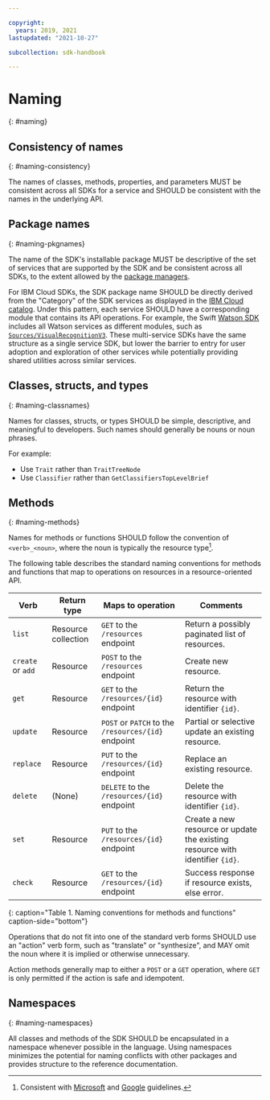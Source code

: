 ```yaml
---

copyright:
  years: 2019, 2021
lastupdated: "2021-10-27"

subcollection: sdk-handbook

---
```


# Naming
{: #naming}

## Consistency of names
{: #naming-consistency}

The names of classes, methods, properties, and parameters MUST be consistent across all SDKs for a service
and SHOULD be consistent with the names in the underlying API.

## Package names
{: #naming-pkgnames}

The name of the SDK's installable package MUST be descriptive of the set of services that are supported by the SDK
and be consistent across all SDKs, to the extent allowed by the [package managers](/docs/sdk-handbook/devtools.html#package-management).

For IBM Cloud SDKs, the SDK package name SHOULD be directly derived from the "Category" of the SDK services
as displayed in the [IBM Cloud catalog](https://cloud.ibm.com/catalog).
Under this pattern, each service SHOULD have a corresponding module that contains its API operations.
For example, the Swift [Watson SDK](https://github.com/watson-developer-cloud/swift-sdk) includes all Watson services as different modules, such as [`Sources/VisualRecognitionV3`](https://github.com/watson-developer-cloud/swift-sdk/tree/master/Source/VisualRecognitionV3).
These multi-service SDKs have the same structure as a single service SDK, but lower the barrier to entry for user adoption and exploration of other services while potentially providing shared utilities across similar services.

## Classes, structs, and types
{: #naming-classnames}

Names for classes, structs, or types SHOULD be simple, descriptive, and meaningful to developers.
Such names should generally be nouns or noun phrases.

For example:
- Use `Trait` rather than `TraitTreeNode`
- Use `Classifier` rather than `GetClassifiersTopLevelBrief`

## Methods
{: #naming-methods}

Names for methods or functions SHOULD follow the convention of `<verb>_<noun>`, where the noun is typically the resource type[^method-naming].

The following table describes the standard naming conventions for methods and functions that map to operations on resources in a resource-oriented API.

| Verb              | Return type         | Maps to operation          |  Comments  |
| ----------------- | ------------------- | -------------------------- | --- |
| `list`            | Resource collection | `GET` to the `/resources` endpoint | Return a possibly paginated list of resources. |
| `create` or `add` | Resource            | `POST` to the `/resources` endpoint | Create new resource. |
| `get`             | Resource            | `GET` to the `/resources/{id}` endpoint | Return the resource with identifier `{id}`. |
| `update`          | Resource            | `POST` or `PATCH` to the `/resources/{id}` endpoint | Partial or selective update an existing resource. |
| `replace`         | Resource            | `PUT` to the `/resources/{id}` endpoint | Replace an existing resource. |
| `delete`          | (None)              | `DELETE` to the `/resources/{id}` endpoint | Delete the resource with identifier `{id}`. |
| `set`             | Resource            | `PUT` to the `/resources/{id}` endpoint | Create a new resource or update the existing resource with identifier `{id}`. |
| `check`           | Resource            | `GET` to the `/resources/{id}` endpoint | Success response if resource exists, else error. |
{: caption="Table 1. Naming conventions for methods and functions" caption-side="bottom"}

Operations that do not fit into one of the standard verb forms SHOULD use an "action" verb form,
such as "translate" or "synthesize", and MAY omit the noun where it is implied or otherwise unnecessary.

Action methods generally map to either a `POST` or a `GET` operation, where `GET` is only permitted if the action is safe and idempotent.

## Namespaces
{: #naming-namespaces}

All classes and methods of the SDK SHOULD be encapsulated in a namespace whenever possible in the language.
Using namespaces minimizes the potential for naming conflicts with other packages and provides structure to the reference documentation.


[^method-naming]: Consistent with [Microsoft](https://azure.github.io/azure-sdk/general_design.html#client-interface) and [Google](https://cloud.google.com/apis/design/standard_methods) guidelines.
